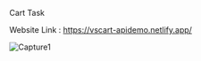 Cart Task

Website Link : https://vscart-apidemo.netlify.app/

![Capture1](https://github.com/vigneshacodes/contextapi-cart/assets/134355192/48b69bc3-1d8e-45a8-9a24-9e627e11e8b7)
